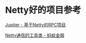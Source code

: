 # Netty好的项目参考

[Jupiter - 基于Netty的RPC项目](https://github.com/fengjiachun/Jupiter)

[Netty通信的工具类 - 蚂蚁金服](https://github.com/sofastack/sofa-bolt)